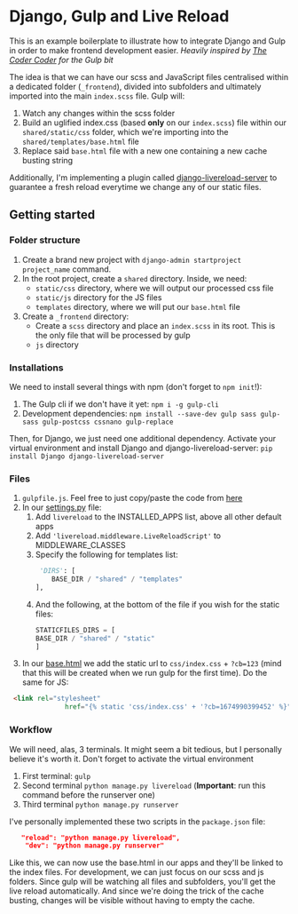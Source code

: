 # Django, Gulp and Live Reload
This is an example boilerplate to illustrate how to integrate Django and Gulp in order to make frontend development easier. *Heavily inspired by [The Coder Coder](https://www.youtube.com/watch?v=-lG0kDeuSJk&ab_channel=CoderCoder) for the Gulp bit*

The idea is that we can have our scss and JavaScript files centralised within a dedicated folder (`_frontend`), divided into subfolders and ultimately imported into the main `index.scss` file. Gulp will:
1. Watch any changes within the scss folder
2. Build an uglified index.css (based **only** on our `index.scss`) file within our `shared/static/css` folder, which we're importing into the `shared/templates/base.html` file
3. Replace said `base.html` file with a new one containing a new cache busting string

Additionally, I'm implementing a plugin called [django-livereload-server](https://github.com/tjwalch/django-livereload-server) to guarantee a fresh reload everytime we change any of our static files.

## Getting started
### Folder structure

1. Create a brand new project with `django-admin startproject project_name` command.
2. In the root project, create a `shared` directory. Inside, we need:
    - `static/css` directory, where we will output our processed css file
    - `static/js` directory for the JS files
    - `templates` directory, where we will put our `base.html` file
3. Create a `_frontend` directory:
    - Create a `scss` directory and place an `index.scss` in its root. This is the only file that will be processed by gulp
    - `js` directory

### Installations
We need to install several things with npm (don't forget to `npm init`!):
1. The Gulp cli if we don't have it yet: `npm i -g gulp-cli`
2. Development dependencies: `npm install --save-dev gulp sass gulp-sass gulp-postcss cssnano gulp-replace`

Then, for Django, we just need one additional dependency. Activate your virtual environment and install Django and django-livereload-server: `pip install Django django-livereload-server`

### Files
1. `gulpfile.js`. Feel free to just copy/paste the code from [here](./gulpfile.js)
2. In our [settings.py](./my_site/settings.py) file: 
    1. Add `livereload` to the INSTALLED_APPS list, above all other default apps
    2. Add `'livereload.middleware.LiveReloadScript'` to MIDDLEWARE_CLASSES
    3. Specify the following for templates list:
        ```python
         'DIRS': [
            BASE_DIR / "shared" / "templates"
        ],
        ```
    4. And the following, at the bottom of the file if you wish for the static files:
        ```python
        STATICFILES_DIRS = [
        BASE_DIR / "shared" / "static"
        ]   
        ```
3. In our [base.html](./shared/templates/base.html) we add the static url to `css/index.css` + `?cb=123` (mind that this will be created when we run gulp for the first time). Do the same for JS:
```html
 <link rel="stylesheet"
              href="{% static 'css/index.css' + '?cb=1674990399452' %}"/>
```

### Workflow

We will need, alas, 3 terminals. It might seem a bit tedious, but I personally believe it's worth it. Don't forget to activate the virtual environment

1. First terminal: `gulp`
2. Second terminal `python manage.py livereload` (**Important**: run this command before the runserver one)
3. Third terminal `python manage.py runserver`

I've personally implemented these two scripts in the `package.json` file:
```json
   "reload": "python manage.py livereload",
    "dev": "python manage.py runserver"
```

Like this, we can now use the base.html in our apps and they'll be linked to the index files. For development, we can just focus on our scss and js folders. Since gulp will be watching all files and subfolders, you'll get the live reload automatically. And since we're doing the trick of the cache busting, changes will be visible without having to empty the cache.

